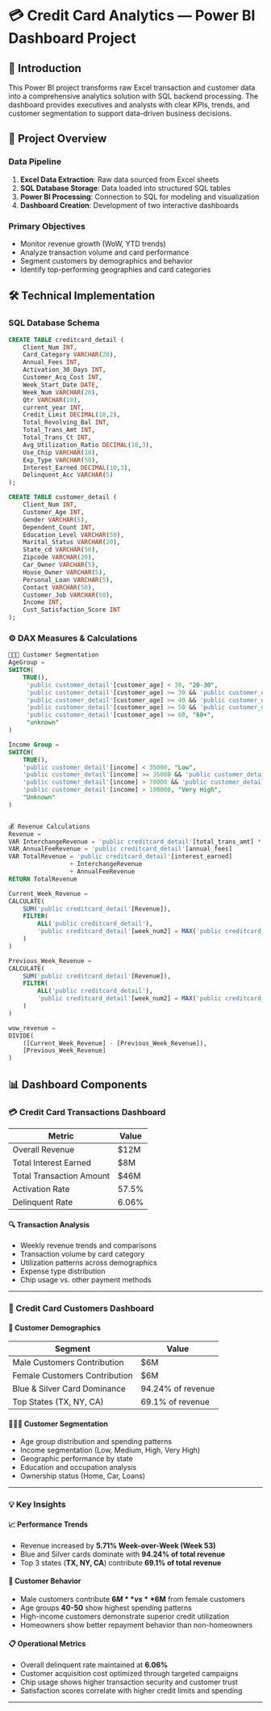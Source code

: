 # 💳 Credit Card Analytics — Power BI Dashboard Project

## 📌 Introduction
This Power BI project transforms raw Excel transaction and customer data into a comprehensive analytics solution with SQL backend processing. The dashboard provides executives and analysts with clear KPIs, trends, and customer segmentation to support data-driven business decisions.

## 📂 Project Overview

### Data Pipeline
1. **Excel Data Extraction**: Raw data sourced from Excel sheets
2. **SQL Database Storage**: Data loaded into structured SQL tables
3. **Power BI Processing**: Connection to SQL for modeling and visualization
4. **Dashboard Creation**: Development of two interactive dashboards

### Primary Objectives
- Monitor revenue growth (WoW, YTD trends)
- Analyze transaction volume and card performance
- Segment customers by demographics and behavior
- Identify top-performing geographies and card categories

## 🛠️ Technical Implementation

### SQL Database Schema
```sql
CREATE TABLE creditcard_detail (
    Client_Num INT,
    Card_Category VARCHAR(20),
    Annual_Fees INT,
    Activation_30_Days INT,
    Customer_Acq_Cost INT,
    Week_Start_Date DATE,
    Week_Num VARCHAR(20),
    Qtr VARCHAR(10),
    current_year INT,
    Credit_Limit DECIMAL(10,2),
    Total_Revolving_Bal INT,
    Total_Trans_Amt INT,
    Total_Trans_Ct INT,
    Avg_Utilization_Ratio DECIMAL(10,3),
    Use_Chip VARCHAR(10),
    Exp_Type VARCHAR(50),
    Interest_Earned DECIMAL(10,3),
    Delinquent_Acc VARCHAR(5)
);

CREATE TABLE customer_detail (
    Client_Num INT,
    Customer_Age INT,
    Gender VARCHAR(5),
    Dependent_Count INT,
    Education_Level VARCHAR(50),
    Marital_Status VARCHAR(20),
    State_cd VARCHAR(50),
    Zipcode VARCHAR(20),
    Car_Owner VARCHAR(5),
    House_Owner VARCHAR(5),
    Personal_Loan VARCHAR(5),
    Contact VARCHAR(50),
    Customer_Job VARCHAR(50),
    Income INT,
    Cust_Satisfaction_Score INT
);
```
### ⚙️ DAX Measures & Calculations
```sql
🧑‍🤝‍🧑 Customer Segmentation
AgeGroup = 
SWITCH(
    TRUE(),
     'public customer_detail'[customer_age] < 30, "20-30",
     'public customer_detail'[customer_age] >= 30 && 'public customer_detail'[customer_age] < 40, "30-40",
     'public customer_detail'[customer_age] >= 40 && 'public customer_detail'[customer_age] < 50, "40-50",
     'public customer_detail'[customer_age] >= 50 && 'public customer_detail'[customer_age] < 60, "50-60",
     'public customer_detail'[customer_age] >= 60, "60+",
     "unknown"
)

Income Group = 
SWITCH(
    TRUE(),
    'public customer_detail'[income] < 35000, "Low",
    'public customer_detail'[income] >= 35000 && 'public customer_detail'[income] <= 70000, "Medium",
    'public customer_detail'[income] > 70000 && 'public customer_detail'[income] <= 100000, "High",
    'public customer_detail'[income] > 100000, "Very High",
    "Unknown"
)


💰 Revenue Calculations
Revenue = 
VAR InterchangeRevenue = 'public creditcard_detail'[total_trans_amt] * 0.02
VAR AnnualFeeRevenue = 'public creditcard_detail'[annual_fees]
VAR TotalRevenue = 'public creditcard_detail'[interest_earned] 
                 + InterchangeRevenue 
                 + AnnualFeeRevenue
RETURN TotalRevenue

Current_Week_Revenue = 
CALCULATE(
    SUM('public creditcard_detail'[Revenue]),
    FILTER(
        ALL('public creditcard_detail'),
        'public creditcard_detail'[week_num2] = MAX('public creditcard_detail'[week_num2])
    )
)

Previous_Week_Revenue = 
CALCULATE(
    SUM('public creditcard_detail'[Revenue]),
    FILTER(
        ALL('public creditcard_detail'),
        'public creditcard_detail'[week_num2] = MAX('public creditcard_detail'[week_num2]) - 1
    )
)

wow_revenue = 
DIVIDE(
    ([Current_Week_Revenue] - [Previous_Week_Revenue]),
    [Previous_Week_Revenue]
)
```
## 📊 Dashboard Components

### 💳 Credit Card Transactions Dashboard

| **Metric**              | **Value**   |
|--------------------------|-------------|
| Overall Revenue          | $12M        |
| Total Interest Earned    | $8M         |
| Total Transaction Amount | $46M        |
| Activation Rate          | 57.5%       |
| Delinquent Rate          | 6.06%       |

#### 🔍 Transaction Analysis
- Weekly revenue trends and comparisons  
- Transaction volume by card category  
- Utilization patterns across demographics  
- Expense type distribution  
- Chip usage vs. other payment methods  

---

### 👥 Credit Card Customers Dashboard

#### 📌 Customer Demographics

| **Segment**                     | **Value**   |
|---------------------------------|-------------|
| Male Customers Contribution     | $6M        |
| Female Customers Contribution   | $6M        |
| Blue & Silver Card Dominance    | 94.24% of revenue |
| Top States (TX, NY, CA)         | 69.1% of revenue |

#### 🧑‍🤝‍🧑 Customer Segmentation
- Age group distribution and spending patterns  
- Income segmentation (Low, Medium, High, Very High)  
- Geographic performance by state  
- Education and occupation analysis  
- Ownership status (Home, Car, Loans)  

---

### 💡 Key Insights

#### 📈 Performance Trends
- Revenue increased by **5.71% Week-over-Week (Week 53)**  
- Blue and Silver cards dominate with **94.24% of total revenue**  
- Top 3 states (**TX, NY, CA**) contribute **69.1% of total revenue**  

#### 👥 Customer Behavior
- Male customers contribute **$6M** vs **$6M** from female customers  
- Age groups **40-50** show highest spending patterns  
- High-income customers demonstrate superior credit utilization  
- Homeowners show better repayment behavior than non-homeowners  

#### 📋 Operational Metrics
- Overall delinquent rate maintained at **6.06%**  
- Customer acquisition cost optimized through targeted campaigns  
- Chip usage shows higher transaction security and customer trust  
- Satisfaction scores correlate with higher credit limits and spending  

---

